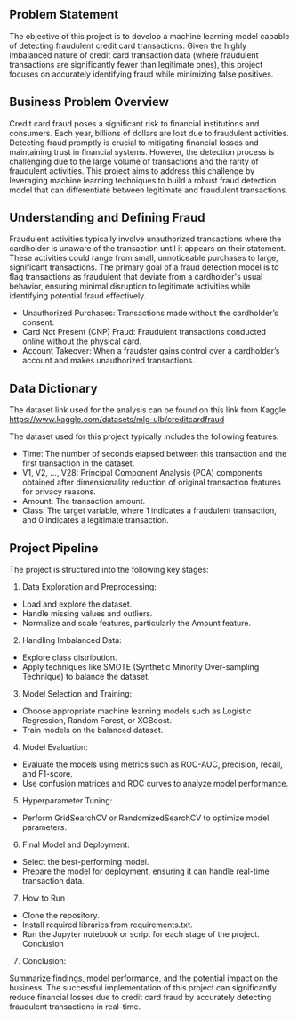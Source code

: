 ## Problem Statement
The objective of this project is to develop a machine learning model capable of detecting fraudulent credit card transactions. Given the highly imbalanced nature of credit card transaction data (where fraudulent transactions are significantly fewer than legitimate ones), this project focuses on accurately identifying fraud while minimizing false positives.

## Business Problem Overview
Credit card fraud poses a significant risk to financial institutions and consumers. Each year, billions of dollars are lost due to fraudulent activities. Detecting fraud promptly is crucial to mitigating financial losses and maintaining trust in financial systems. However, the detection process is challenging due to the large volume of transactions and the rarity of fraudulent activities. This project aims to address this challenge by leveraging machine learning techniques to build a robust fraud detection model that can differentiate between legitimate and fraudulent transactions.

## Understanding and Defining Fraud
Fraudulent activities typically involve unauthorized transactions where the cardholder is unaware of the transaction until it appears on their statement. These activities could range from small, unnoticeable purchases to large, significant transactions. The primary goal of a fraud detection model is to flag transactions as fraudulent that deviate from a cardholder's usual behavior, ensuring minimal disruption to legitimate activities while identifying potential fraud effectively.

- Unauthorized Purchases: Transactions made without the cardholder’s consent.<br>
- Card Not Present (CNP) Fraud: Fraudulent transactions conducted online without the physical card.<br>
- Account Takeover: When a fraudster gains control over a cardholder’s account and makes unauthorized transactions.<br>

## Data Dictionary
The dataset link used for the analysis can be found on this link from Kaggle https://www.kaggle.com/datasets/mlg-ulb/creditcardfraud <br>

The dataset used for this project typically includes the following features:

- Time: The number of seconds elapsed between this transaction and the first transaction in the dataset.<br>
- V1, V2, …, V28: Principal Component Analysis (PCA) components obtained after dimensionality reduction of original transaction features for privacy reasons.<br>
- Amount: The transaction amount.<br>
- Class: The target variable, where 1 indicates a fraudulent transaction, and 0 indicates a legitimate transaction.<br>

## Project Pipeline
The project is structured into the following key stages:

1. Data Exploration and Preprocessing:

- Load and explore the dataset.
- Handle missing values and outliers.
- Normalize and scale features, particularly the Amount feature.

2. Handling Imbalanced Data:

- Explore class distribution.
- Apply techniques like SMOTE (Synthetic Minority Over-sampling Technique) to balance the dataset.

3. Model Selection and Training:

- Choose appropriate machine learning models such as Logistic Regression, Random Forest, or XGBoost.
- Train models on the balanced dataset.

4. Model Evaluation:

- Evaluate the models using metrics such as ROC-AUC, precision, recall, and F1-score.
- Use confusion matrices and ROC curves to analyze model performance.

5. Hyperparameter Tuning:

- Perform GridSearchCV or RandomizedSearchCV to optimize model parameters.

6. Final Model and Deployment:

- Select the best-performing model.
- Prepare the model for deployment, ensuring it can handle real-time transaction data.

7. How to Run
- Clone the repository.
- Install required libraries from requirements.txt.
- Run the Jupyter notebook or script for each stage of the project.
Conclusion

7. Conclusion:

Summarize findings, model performance, and the potential impact on the business. The successful implementation of this project can significantly reduce financial losses due to credit card fraud by accurately detecting fraudulent transactions in real-time.

